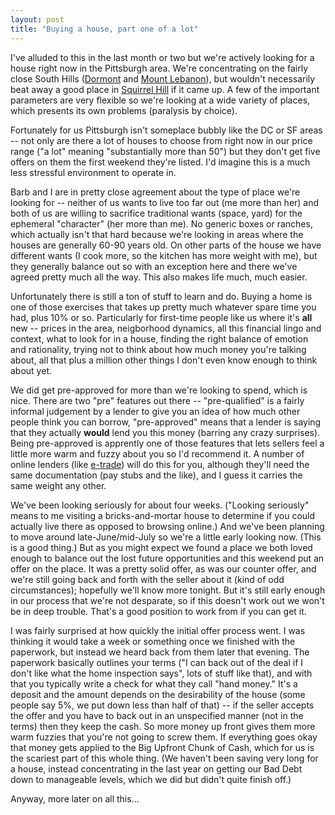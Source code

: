 ```yaml
---
layout: post
title: "Buying a house, part one of a lot"
---
```




I've alluded to this in the last month or two but we're actively looking for a house right now in the Pittsburgh area. We're concentrating on the fairly close South Hills (<a href="http://www.boro.dormont.pa.us/">Dormont</a> and <a href="http://www.mtlebanon.org/">Mount Lebanon</a>), but wouldn't necessarily beat away a good place in <a href="http://www.city.pittsburgh.pa.us/district8/html/squirrel_hill.html">Squirrel Hill</a> if it came up. A few of the important parameters are very flexible so we're looking at a wide variety of places, which presents its own problems (paralysis by choice).

<p>Fortunately for us Pittsburgh isn't someplace bubbly like the DC or SF areas -- not only are there a lot of houses to choose from right now in our price range ("a lot" meaning "substantially more than 50") but they don't get five offers on them the first weekend they're listed. I'd imagine this is a much less stressful environment to operate in.</p>

<p>Barb and I are in pretty close agreement about the type of place we're looking for -- neither of us wants to live too far out (me more than her) and both of us are willing to sacrifice traditional wants (space, yard) for the ephemeral "character" (her more than me). No generic boxes or ranches, which actually isn't that hard because we're looking in areas where the houses are generally 60-90 years old. On other parts of the house we have different wants (I cook more, so the kitchen has more weight with me), but they generally balance out so with an exception here and there we've agreed pretty much all the way. This also makes life much, much easier.</p>

<p>Unfortunately there is still a ton of stuff to learn and do. Buying a home is one of those exercises that takes up pretty much whatever spare time you had, plus 10% or so. Particularly for first-time people like us where it's <b>all</b> new -- prices in the area, neigborhood dynamics, all this financial lingo and context, what to look for in a house, finding the right balance of emotion and rationality, trying not to think about how much money you're talking about, all that plus a million other things I don't even know enough to think about yet.</p>

<p>We did get pre-approved for more than we're looking to spend, which is nice. There are two "pre" features out there -- "pre-qualified" is a fairly informal judgement by a lender to give you an idea of how much other people think you can borrow, "pre-approved" means that a lender is saying that they actually <b>would</b> lend you this money (barring any crazy surprises). Being pre-approved is apprently one of those features that lets sellers feel a little more warm and fuzzy about you so I'd recommend it. A number of online lenders (like <a href="http://www.etrade.com/">e-trade</a>) will do this for you, although they'll need the same documentation (pay stubs and the like), and I guess it carries the same weight any other.</p>

<p>We've been looking seriously for about four weeks. ("Looking seriously" means to me visiting a bricks-and-mortar house to determine if you could actually live there as opposed to browsing online.) And we've been planning to move around late-June/mid-July so we're a little early looking now. (This is a good thing.) But as you might expect we found a place we both loved enough to balance out the lost future opportunities and this weekend put an offer on the place. It was a pretty solid offer, as was our counter offer, and we're still going back and forth with the seller about it (kind of odd circumstances); hopefully we'll know more tonight. But it's still early enough in our process that we're not desparate, so if this doesn't work out we won't be in deep trouble. That's a good position to work from if you can get it.</p>

<p>I was fairly surprised at how quickly the initial offer process went. I was thinking it would take a week or something once we finished with the paperwork, but instead we heard back from them later that evening. The paperwork basically outlines your terms ("I can back out of the deal if I don't like what the home inspection says", lots of stuff like that), and with that you typically write a check for what they call "hand money." It's a deposit and the amount depends on the desirability of the house (some people say 5%, we put down less than half of that) -- if the seller accepts the offer and you have to back out in an unspecified manner (not in the terms) then they keep the cash. So more money up front gives them more warm fuzzies that you're not going to screw them. If everything goes okay that money gets applied to the Big Upfront Chunk of Cash, which for us is the scariest part of this whole thing. (We haven't been saving very long for a house, instead concentrating in the last year on getting our Bad Debt down to manageable levels, which we did but didn't quite finish off.)</p>

<p>Anyway, more later on all this...</p>


